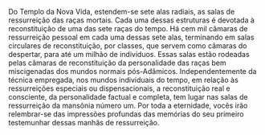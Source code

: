 ﻿Do Templo da Nova Vida, estendem-se sete alas radiais, as salas de ressurreição das raças mortais. Cada uma dessas estruturas é devotada à reconstituição de uma das sete raças do tempo. Há cem mil câmaras de ressurreição pessoal em cada uma dessas sete alas, terminando em salas circulares de reconstituição, por classes, que servem como câmaras do despertar, para até um milhão de indivíduos. Essas salas estão rodeadas pelas câmaras de reconstituição da personalidade das raças bem miscigenadas dos mundos normais pós-Adâmicos. Independentemente da técnica empregada, nos mundos individuais do tempo, em relação às ressurreições especiais ou dispensacionais, a reconstituição real e consciente, da personalidade factual e completa, tem lugar nas salas de ressurreição da mansônia número um. Por toda a eternidade, vocês irão relembrar-se das impressões profundas das memórias do seu primeiro testemunhar dessas manhãs de ressurreição.